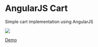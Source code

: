 # AngularJS Cart

Simple cart implementation using AngularJS

![](http://imgur.com/kJ5EYUI)

[Demo](http://nofreakz.com.br/william/angularjs/cart-example/)
